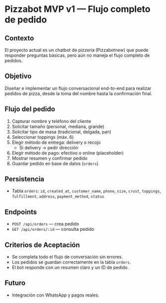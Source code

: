# Pizzabot MVP v1 — Flujo completo de pedido

## Contexto
El proyecto actual es un chatbot de pizzería (Pizzabotnew) que puede responder preguntas básicas, pero aún no maneja el flujo completo de pedidos.

## Objetivo
Diseñar e implementar un flujo conversacional end-to-end para realizar pedidos de pizza, desde la toma del nombre hasta la confirmación final.

## Flujo del pedido
1. Capturar nombre y teléfono del cliente  
2. Solicitar tamaño (personal, mediana, grande)  
3. Solicitar tipo de masa (tradicional, delgada, pan)  
4. Seleccionar toppings (máx. 6)  
5. Elegir método de entrega: delivery o recojo  
   - Si delivery → pedir dirección  
6. Elegir método de pago: efectivo o online (placeholder)  
7. Mostrar resumen y confirmar pedido  
8. Guardar pedido en base de datos (`orders`)

## Persistencia
- Tabla `orders`: `id`, `created_at`, `customer_name`, `phone`, `size`, `crust`, `toppings`, `fulfillment`, `address`, `payment_method`, `status`

## Endpoints
- `POST /api/orders` — crea pedido  
- `GET /api/orders/:id` — consulta pedido

## Criterios de Aceptación
- Se completa todo el flujo de conversación sin errores.  
- Los pedidos se guardan correctamente en la tabla `orders`.  
- El bot responde con un resumen claro y un ID de pedido.  

## Futuro
- Integración con WhatsApp y pagos reales.